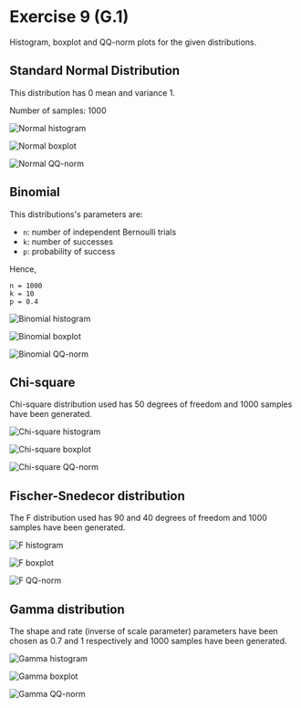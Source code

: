# Exercise 9 (G.1)

Histogram, boxplot and QQ-norm plots for the given distributions.

## Standard Normal Distribution

This distribution has 0 mean and variance 1.

Number of samples: 1000

![Normal histogram][normal-hist]

![Normal boxplot][normal-boxplot]

![Normal QQ-norm][normal-qqnorm]

## Binomial

This distributions's parameters are:

- `n`: number of independent Bernoulli trials
- `k`: number of successes
- `p`: probability of success

Hence, 

```
n = 1000
k = 10
p = 0.4
```

![Binomial histogram][binomial-hist]

![Binomial boxplot][binomial-boxplot]

![Binomial QQ-norm][binomial-qqnorm]

## Chi-square

Chi-square distribution used has 50 degrees of freedom and 1000 samples have been generated.

![Chi-square histogram][chisq-hist]

![Chi-square boxplot][chisq-boxplot]

![Chi-square QQ-norm][chisq-qqnorm]

## Fischer-Snedecor distribution

The F distribution used has 90 and 40 degrees of freedom and 1000 samples have been generated.

![F histogram][f-hist]

![F boxplot][f-boxplot]

![F QQ-norm][f-qqnorm]

## Gamma distribution

The shape and rate (inverse of scale parameter) parameters have been chosen as 0.7 and 1 respectively and 1000 samples have been generated.

![Gamma histogram][gamma-hist]

![Gamma boxplot][gamma-boxplot]

![Gamma QQ-norm][gamma-qqnorm]

[normal-hist]: ../output/exercise9/normal-hist.png
[normal-boxplot]: ../output/exercise9/normal-boxplot.png
[normal-qqnorm]: ../output/exercise9/normal-qqnorm.png
[binomial-hist]: ../output/exercise9/binomial-hist.png
[binomial-boxplot]: ../output/exercise9/binomial-boxplot.png
[binomial-qqnorm]: ../output/exercise9/binomial-qqnorm.png
[chisq-hist]: ../output/exercise9/chisq-hist.png
[chisq-boxplot]: ../output/exercise9/chisq-boxplot.png
[chisq-qqnorm]: ../output/exercise9/chisq-qqnorm.png
[f-hist]: ../output/exercise9/f-hist.png
[f-boxplot]: ../output/exercise9/f-boxplot.png
[f-qqnorm]: ../output/exercise9/f-qqnorm.png
[gamma-hist]: ../output/exercise9/gamma-hist.png
[gamma-boxplot]: ../output/exercise9/gamma-boxplot.png
[gamma-qqnorm]: ../output/exercise9/gamma-qqnorm.png